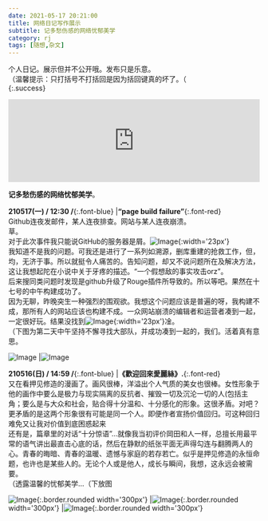 ```yaml
---
date: 2021-05-17 20:21:00
title: 网络日记写作展示
subtitle: 记多愁伤感的网络忧郁美学
category: rj
tags: [随想,杂文]
---
```


个人日记。展示但并不公开哦。发布只是乐意。  
（温馨提示：只打括号不打括回是因为括回键真的坏了。（  
{:.success}  
  
<!--more-->
  
<iframe width="100%" height="166" scrolling="no" frameborder="no" allow="autoplay" src="https://w.soundcloud.com/player/?url=https%3A//api.soundcloud.com/tracks/154824182&color=%23acacac&auto_play=true&hide_related=false&show_comments=true&show_user=true&show_reposts=false&show_teaser=true"></iframe><div style="font-size: 10px; color: #cccccc;line-break: anywhere;word-break: normal;overflow: hidden;white-space: nowrap;text-overflow: ellipsis; font-family: Interstate,Lucida Grande,Lucida Sans Unicode,Lucida Sans,Garuda,Verdana,Tahoma,sans-serif;font-weight: 100;"></div>
  
**记多愁伤感的网络忧郁美学**。  

**210517(一) / 12:30 /**{:.font-blue} |**“page build failure”**{:.font-red}<br/>Github连夜发邮件，某人连夜排查。网站与某人连夜崩溃。<br/>草。<br/>对于此次事件我只能说GitHub的服务器是屑。![Image](http://pic.yupoo.com/erowz/f8626a1f/d1445926.jpg){:width='23px'}<br/>我知道不是我的问题。可我还是进行了一系列如溯源，删库重建的抢救工作，但，均，无济于事。所以就挺令人痛苦的。告知问题，却又不说问题所在及解决方法，这让我想起陀在小说中关于牙疼的描述。“一个假想敌的事实攻击orz”。<br/>后来搜同类问题时发现是github升级了Rouge插件所导致的。所以等吧。果然在十七号的中午构建成功了。<br/>因为无聊，昨晚突生一种强烈的围观欲。我想这个问题应该是普遍的呀，我构建不成，那所有人的网站应该也构建不成。一众网站崩溃的编辑者和运营者凑到一起，一定很好玩。结果没找到![Image](http://pic.yupoo.com/erowz/f8626a1f/d1445926.jpg){:width='23px'}凎。<br/>（下图为第二天中午坚持不懈寻找大部队，并成功凑到一起的，我们。活着真有意思。  
  
![Image](http://pic.yupoo.com/erowz/dde9d6b4/e3fb3af9.jpg) |![Image](http://pic.yupoo.com/erowz/b93056dc/efa95c13.jpg)  
  
**210516(日) / 14:59 /**{:.font-blue} |**《歡迎回來愛麗絲》.**{:.font-red}<br/>又在看押见修造的漫画了。画风很棒，洋溢出个人气质的美女也很棒。女性形象于他的画作中要么是极力与现实隔离的反抗者、摧毁一切及沉沦一切的人(包括主角；要么是与大众和社会，贴合得十分温和、十分感化的形象。这很矛盾。对吧？更矛盾的是这两个形象很有可能是同一个人。即便作者宣扬价值回归。可这种回归难免又让我对价值到底困惑起来<br/>还有是，篇章里的对话“十分惊语”...就像我当初评价岡田和人一样，总擅长用最平常的语气讲出最直击心底的话，然后在静默的纸张平面无声得勾连与翻腾两人的心。青春的晦暗、青春的温暖、遗憾与家庭的若存若亡。似乎是押见修造的永恒命题，也许也是某些人的。无论个人或是他人，成长与瞬间，我想，这永远会被需要。<br/>（透露温馨的忧郁美学...（下放图
  
![Image](http://pic.yupoo.com/erowz/a598d263/a26140ff.jpeg){:.border.rounded width='300px'} |![Image](http://pic.yupoo.com/erowz/cb87f691/92db99b6.jpeg){:.border.rounded width='300px'} |![Image](http://pic.yupoo.com/erowz/9417fb3a/8c84d0b1.jpeg){:.border.rounded width='300px'}